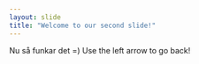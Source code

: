 ```yaml
---
layout: slide
title: "Welcome to our second slide!"
---
```

Nu så funkar det =)
Use the left arrow to go back!
